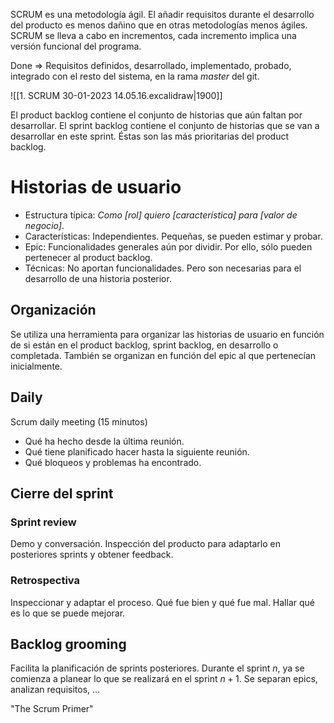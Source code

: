 SCRUM es una metodología ágil. El añadir requisitos durante el desarrollo del producto es menos dañino que en otras metodologías menos ágiles.
SCRUM se lleva a cabo en incrementos, cada incremento implica una versión funcional del programa. 

Done => Requisitos definidos, desarrollado, implementado, probado, integrado con el resto del sistema, en la rama *master* del git.

![[1. SCRUM 30-01-2023 14.05.16.excalidraw|1900]]

El product backlog contiene el conjunto de historias que aún faltan por desarrollar.
El sprint backlog contiene el conjunto de historias que se van a desarrollar en este sprint. Éstas son las más prioritarias del product backlog.

# Historias de usuario
- Estructura típica: *Como [rol] quiero [característica] para [valor de negocio]*.
- Características: Independientes. Pequeñas, se pueden estimar y probar.
- Epic: Funcionalidades generales aún por dividir. Por ello, sólo pueden pertenecer al product backlog.
- Técnicas: No aportan funcionalidades. Pero son necesarias para el desarrollo de una historia posterior.

## Organización
Se utiliza una herramienta para organizar las historias de usuario en función de si están en el product backlog, sprint backlog, en desarrollo o completada.
También se organizan en función del epic al que pertenecían inicialmente.

## Daily
Scrum daily meeting (15 minutos)
- Qué ha hecho desde la última reunión.
- Qué tiene planificado hacer hasta la siguiente reunión.
- Qué bloqueos y problemas ha encontrado.

## Cierre del sprint
### Sprint review
Demo y conversación.
Inspección del producto para adaptarlo en posteriores sprints y obtener feedback.

### Retrospectiva
Inspeccionar y adaptar el proceso.
Qué fue bien y qué fue mal. Hallar qué es lo que se puede mejorar.

## Backlog grooming
Facilita la planificación de sprints posteriores.
Durante el sprint $n$, ya se comienza a planear lo que se realizará en el sprint $n+1$. Se separan epics, analizan requisitos, ...

"The Scrum Primer"